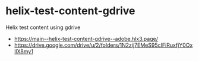 # helix-test-content-gdrive

Helix test content using gdrive

- https://main--helix-test-content-gdrive--adobe.hlx3.page/
- https://drive.google.com/drive/u/2/folders/1N2zij7EMeS95cIFiRuxfjY0OxllX8my1
